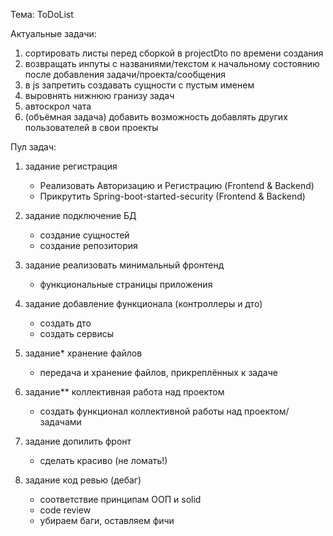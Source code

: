 Тема: ToDoList

Актуальные задачи:
1.  сортировать листы перед сборкой в projectDto по времени создания
2.  возвращать инпуты с названиями/текстом к начальному состоянию после добавления задачи/проекта/сообщения
3.  в js запретить создавать сущности с пустым именем
4.  выровнять нижнюю гранизу задач
5.  автоскрол чата
6.  (объёмная задача) добавить возможность добавлять других пользователей в свои проекты


Пул задач:
1.  задание регистрация
      * Реализовать Авторизацию и Регистрацию (Frontend & Backend)  
      * Прикрутить Spring-boot-started-security (Frontend & Backend)


2.  задание подключение БД
      * создание сущностей
      * создание репозитория


3.  задание реализовать минимальный фронтенд
      * функциональные страницы приложения


4.  задание добавление функционала (контроллеры и дто)
      * создать дто
      * создать сервисы

5.  задание* хранение файлов
      * передача и хранение файлов, прикреплённых к задаче


6.  задание** коллективная работа над проектом
      * создать функционал коллективной работы над проектом/задачами


7.  задание допилить фронт
      * сделать красиво (не ломать!)


8.  задание код ревью (дебаг)
      * соответствие принципам ООП и solid
      * code review
      * убираем баги, оставляем фичи
